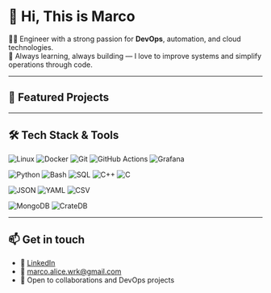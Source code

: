 # 👋 Hi, This is Marco

👨‍💻 Engineer with a strong passion for **DevOps**, automation, and cloud technologies.  
🚀 Always learning, always building — I love to improve systems and simplify operations through code.

---

## 📂 Featured Projects
<!--
- 🔧 **CI/CD with GitHub Actions**  
  Automate testing and deployment using GitHub workflows.

- 📦 **Dockerized App Stack**  
  Build and run multi-service environments with Docker Compose.

- ☁️ **Infrastructure with Terraform**  
  Deploy cloud resources as code, versioned and automated.

- 📈 **Monitoring Stack**  
  System metrics and alerts with Prometheus + Grafana.

> 🔗 Check pinned repositories below for details.
-->

---

## 🛠️ Tech Stack & Tools

![Linux](https://img.shields.io/badge/Linux-FCC624?logo=linux&logoColor=black&style=flat)
![Docker](https://img.shields.io/badge/Docker-2496ED?logo=docker&logoColor=white&style=flat)
![Git](https://img.shields.io/badge/Git-F05032?logo=git&logoColor=white&style=flat)
![GitHub Actions](https://img.shields.io/badge/GitHub%20Actions-2088FF?logo=githubactions&logoColor=white&style=flat)
![Grafana](https://img.shields.io/badge/Grafana-F46800?logo=grafana&logoColor=white&style=flat)
<!-- ![Ansible](https://img.shields.io/badge/Ansible-EE0000?logo=ansible&logoColor=white&style=flat)
![Terraform](https://img.shields.io/badge/Terraform-7B42BC?logo=terraform&logoColor=white&style=flat) -->

![Python](https://img.shields.io/badge/Python-3776AB?logo=python&logoColor=white&style=flat)
![Bash](https://img.shields.io/badge/Bash-4EAA25?logo=gnu-bash&logoColor=white&style=flat)
![SQL](https://img.shields.io/badge/SQL-4479A1?logo=mysql&logoColor=white&style=flat)
![C++](https://img.shields.io/badge/C++-00599C?logo=c%2B%2B&logoColor=white&style=flat)
![C](https://img.shields.io/badge/C-00599C?logo=c&logoColor=white&style=flat)

![JSON](https://img.shields.io/badge/JSON-000?style=flat&logo=json&logoColor=whitee&style=flat)
![YAML](https://img.shields.io/badge/YAML-000?style=flat&logo=yaml&logoColor=whitee&style=flat)
![CSV](https://img.shields.io/badge/CSV-000?style=flat&logo=files&logoColor=whitee&style=flat)

![MongoDB](https://img.shields.io/badge/MongoDB-47A248?logo=mongodb&logoColor=white&style=flat)
![CrateDB](https://img.shields.io/badge/CrateDB-0E2941?style=flat&logo=data:image/svg+xml;base64,[ICONO])

---

## 📫 Get in touch

- 🪪 [LinkedIn](https://www.linkedin.com/in/marco-%C3%A0lice-987387266/)  
- 📧 marco.alice.wrk@gmail.com  
- 💬 Open to collaborations and DevOps projects


